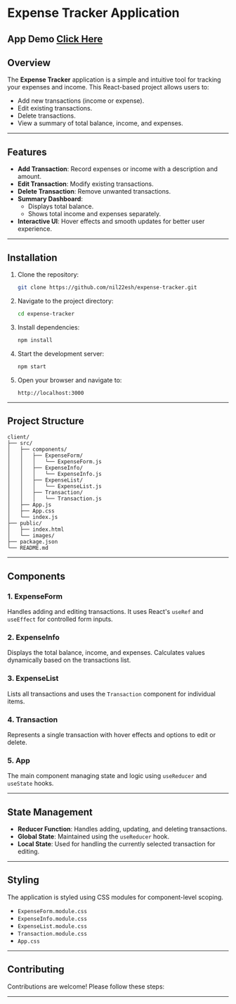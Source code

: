 # Expense Tracker Application

## App Demo [Click Here](https://phenomenal-lolly-b59053.netlify.app/)

## Overview

The **Expense Tracker** application is a simple and intuitive tool for tracking your expenses and income. This React-based project allows users to:

- Add new transactions (income or expense).
- Edit existing transactions.
- Delete transactions.
- View a summary of total balance, income, and expenses.

---

## Features

- **Add Transaction**: Record expenses or income with a description and amount.
- **Edit Transaction**: Modify existing transactions.
- **Delete Transaction**: Remove unwanted transactions.
- **Summary Dashboard**:
  - Displays total balance.
  - Shows total income and expenses separately.
- **Interactive UI**: Hover effects and smooth updates for better user experience.

---

## Installation

1. Clone the repository:

   ```bash
   git clone https://github.com/nil22esh/expense-tracker.git
   ```

2. Navigate to the project directory:

   ```bash
   cd expense-tracker
   ```

3. Install dependencies:

   ```bash
   npm install
   ```

4. Start the development server:

   ```bash
   npm start
   ```

5. Open your browser and navigate to:
   ```
   http://localhost:3000
   ```

---

## Project Structure

```
client/
├── src/
│   ├── components/
│   │   ├── ExpenseForm/
│   │   │   └── ExpenseForm.js
│   │   ├── ExpenseInfo/
│   │   │   └── ExpenseInfo.js
│   │   ├── ExpenseList/
│   │   │   └── ExpenseList.js
│   │   ├── Transaction/
│   │   │   └── Transaction.js
│   ├── App.js
│   ├── App.css
│   └── index.js
├── public/
│   ├── index.html
│   └── images/
├── package.json
└── README.md
```

---

## Components

### 1. **ExpenseForm**

Handles adding and editing transactions. It uses React's `useRef` and `useEffect` for controlled form inputs.

### 2. **ExpenseInfo**

Displays the total balance, income, and expenses. Calculates values dynamically based on the transactions list.

### 3. **ExpenseList**

Lists all transactions and uses the `Transaction` component for individual items.

### 4. **Transaction**

Represents a single transaction with hover effects and options to edit or delete.

### 5. **App**

The main component managing state and logic using `useReducer` and `useState` hooks.

---

## State Management

- **Reducer Function**: Handles adding, updating, and deleting transactions.
- **Global State**: Maintained using the `useReducer` hook.
- **Local State**: Used for handling the currently selected transaction for editing.

---

## Styling

The application is styled using CSS modules for component-level scoping.

- `ExpenseForm.module.css`
- `ExpenseInfo.module.css`
- `ExpenseList.module.css`
- `Transaction.module.css`
- `App.css`

---

## Contributing

Contributions are welcome! Please follow these steps:

---
